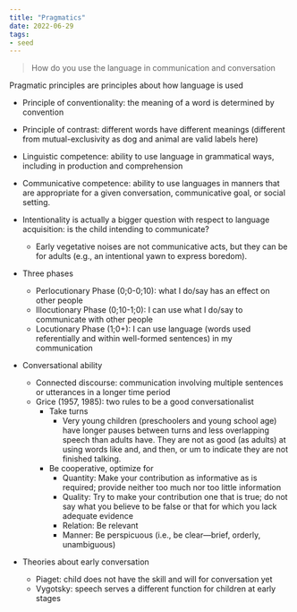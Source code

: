 ```yaml
---
title: "Pragmatics"
date: 2022-06-29
tags:
- seed
---
```


> How do you use the language in communication and conversation

Pragmatic principles are principles about how language is used
- Principle of conventionality: the meaning of a word is determined by convention
- Principle of contrast: different words have different meanings (different from mutual-exclusivity as dog and animal are valid labels here)

- Linguistic competence: ability to use language in grammatical ways, including in production and comprehension
- Communicative competence: ability to use languages in manners that are appropriate for a given conversation, communicative goal, or social setting.
- Intentionality is actually a bigger question with respect to language acquisition: is the child intending to communicate?
	- Early vegetative noises are not communicative acts, but they can be for adults (e.g., an intentional yawn to express boredom).
- Three phases
	- Perlocutionary Phase (0;0-0;10): what I do/say has an effect on other people
	- Illocutionary Phase (0;10-1;0): I can use what I do/say to communicate with other people
	- Locutionary Phase (1;0+): I can use language (words used referentially and within well-formed sentences) in my communication
- Conversational ability
	- Connected discourse: communication involving multiple sentences or utterances in a longer time period
	- Grice (1957, 1985): two rules to be a good conversationalist
		- Take turns
			- Very young children (preschoolers and young school age) have longer pauses between turns and less overlapping speech than adults have. They are not as good (as adults) at using words like and, and then, or um to indicate they are not finished talking.
		- Be cooperative, optimize for
			- Quantity: Make your contribution as informative as is required; provide neither too much nor too little information
			- Quality: Try to make your contribution one that is true; do not say what you believe to be false or that for which you lack adequate evidence
			- Relation: Be relevant
			- Manner: Be perspicuous (i.e., be clear—brief, orderly, unambiguous)
- Theories about early conversation
	- Piaget: child does not have the skill and will for conversation yet
	- Vygotsky: speech serves a different function for children at early stages